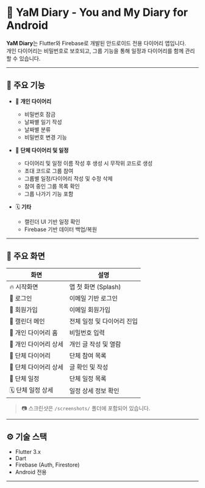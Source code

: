 # 🌿 YaM Diary - You and My Diary for Android

**YaM Diary**는 Flutter와 Firebase로 개발된 안드로이드 전용 다이어리 앱입니다.  
개인 다이어리는 비밀번호로 보호되고, 그룹 기능을 통해 일정과 다이어리를 함께 관리할 수 있습니다.

---

## 📱 주요 기능

- 🔐 **개인 다이어리**
    - 비밀번호 잠금
    - 날짜별 일기 작성
    - 날짜별 분류
    - 비밀번호 변경 기능

- 👥 **단체 다이어리 및 일정**
    - 다이어리 및 일정 이름 작성 후 생성 시 무작위 코드로 생성
    - 초대 코드로 그룹 참여
    - 그룹별 일정/다이어리 작성 및 수정 삭제
    - 참여 중인 그룹 목록 확인
    - 그룹 나가기 기능 포함

- 🗓️ **기타**
    - 캘린더 UI 기반 일정 확인
    - Firebase 기반 데이터 백업/복원

---

## 📱 주요 화면

| 화면 | 설명 |
|------|------|
| 🔥 시작화면 | 앱 첫 화면 (Splash) |
| 🔐 로그인 | 이메일 기반 로그인 |
| 📝 회원가입 | 이메일 회원가입 |
| 📅 캘린더 메인 | 전체 일정 및 다이어리 진입 |
| 🔑 개인 다이어리 홈 | 비밀번호 입력 |
| 📖 개인 다이어리 상세 | 개인 글 작성 및 열람 |
| 👥 단체 다이어리 | 단체 참여 목록 |
| 📘 단체 다이어리 상세 | 글 확인 및 작성 |
| 📌 단체 일정 | 단체 일정 목록 |
| 🗓️ 단체 일정 상세 | 일정 상세 정보 확인 |

> 📷 스크린샷은 `/screenshots/` 폴더에 포함되어 있습니다.

---

## ⚙️ 기술 스택

- Flutter 3.x
- Dart
- Firebase (Auth, Firestore)
- Android 전용

---
